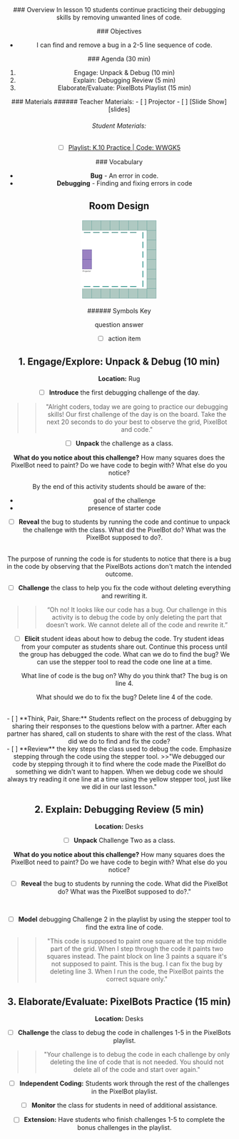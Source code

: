 <header class='header' title='Where is the Bug?' subtitle='Lesson K.10'/>

<notable>
<iconp src='/icons/activity.png'>### Overview</iconp>
In lesson 10 students continue practicing their debugging skills by removing unwanted lines of code.

<iconp src='/icons/objectives.png'>### Objectives</iconp>
- I can find and remove a bug in a 2-5 line sequence of code.

<iconp src='/icons/agenda.png'>### Agenda (30 min)</iconp>

1. Engage: Unpack & Debug (10 min)
1. Explain: Debugging Review (5 min)
1. Elaborate/Evaluate: PixelBots Playlist (15 min)

<note>
<iconp src='/icons/materials.png'>### Materials</iconp>
###### Teacher Materials:
- [ ] Projector
- [ ] [Slide Show][slides]

###### Student Materials:
- [ ] [Playlist: K.10 Practice | Code: WWGK5][practice]

<iconp src='/icons/vocab.png'>### Vocabulary</iconp>
- **Bug** - An error in code.
- **Debugging** - Finding and fixing errors in code

</note>

<pagebreak/>

## Room Design

![room](/images/layout-online.png)

<note borderLeft='2px solid green' mt='2em'>
###### Symbols Key

<iconp ml='1.65em' type='question'>question</iconp>
<iconp ml='1.65em' type='answer'>answer</iconp>
- [ ] action item
</note>

<pagebreak/>

## 1. Engage/Explore: Unpack & Debug (10 min)
**Location:** Rug

- [ ] **Introduce** the first debugging challenge of the day.
>> "Alright coders, today we are going to practice our debugging skills! Our first challenge of the day is on the board. Take the next 20 seconds to do your best to observe the grid, PixelBot and code."

- [ ] **Unpack** the challenge as a class.

<iconp type='question'>**What do you notice about this challenge?**</iconp>
<iconp type='question'>How many squares does the PixelBot need to paint?</iconp>
<iconp type='question'>Do we have code to begin with?</iconp>
<iconp type='question'>What else do you notice?</iconp>
<br/>

<note type='tip'>By the end of this activity students should be aware of the:
  - goal of the challenge
  - presence of starter code</note>

- [ ] **Reveal** the bug to students by running the code and continue to unpack the challenge with the class.
  <iconp type='question'>What did the PixelBot do?</iconp>
  <iconp type='question'>What was the PixelBot supposed to do?</iconp>.
<br/>
  <note type='tip'>The purpose of running the code is for students to notice that there is a bug in the code by observing that the PixelBots actions don't match the intended outcome.</note>

- [ ] **Challenge** the class to help you fix the code without deleting everything and rewriting it.
>>“Oh no! It looks like our code has a bug. Our challenge in this activity is to debug the code by only deleting the part that doesn’t work. We cannot delete all of the code and rewrite it.”

- [ ] **Elicit** student ideas about how to debug the code. Try student ideas from your computer as students share out. Continue this process until the group has debugged the code.
  <iconp type='question'>What can we do to find the bug?</iconp>
  <iconp type='answer'>We can use the stepper tool to read the code one line at a time.</iconp>

  <iconp type='question'>What line of code is the bug on? Why do you think that?</iconp>
  <iconp type='answer'>The bug is on line 4.</iconp>

  <iconp type='question'>What should we do to fix the bug?</iconp>
  <iconp type='answer'>Delete line 4 of the code.</iconp>
<br/>
- [ ] **Think, Pair, Share:** Students reflect on the process of debugging by sharing their responses to the questions below with a partner. After each partner has shared, call on students to share with the rest of the class.
<iconp type='question'>What did we do to find and fix the code?</iconp>
<br/>
- [ ] **Review** the key steps the class used to debug the code. Emphasize stepping through the code using the stepper tool.
>>"We debugged our code by stepping through it to find where the code made the PixelBot do something we didn't want to happen. When we debug code we should always try reading it one line at a time using the yellow stepper tool, just like we did in our last lesson."


## 2. Explain: Debugging Review (5 min)
**Location:** Desks

- [ ] **Unpack** Challenge Two as a class.

<iconp type='question'>**What do you notice about this challenge?**</iconp>
<iconp type='question'>How many squares does the PixelBot need to paint?</iconp>
<iconp type='question'>Do we have code to begin with?</iconp>
<iconp type='question'>What else do you notice?</iconp>
<br/>

- [ ] **Reveal** the bug to students by running the code.
<iconp type='question'>What did the PixelBot do?</iconp>
<iconp type='question'>What was the PixelBot supposed to do?</iconp>."
<br/>

- [ ] **Model** debugging Challenge 2 in the playlist by using the stepper tool to find the extra line of code.
>>"This code is supposed to paint one square at the top middle part of the grid. When I step through the code it paints two squares instead. The paint block on line 3 paints a square it's not supposed to paint. This is the bug. I can fix the bug by deleting line 3. When I run the code, the PixelBot paints the correct square only."

## 3. Elaborate/Evaluate: PixelBots Practice (15 min)
**Location:** Desks
- [ ] **Challenge** the class to debug the code in challenges 1-5 in the PixelBots playlist.
>>"Your challenge is to debug the code in each challenge by only deleting the line of code that is not needed. You should not delete all of the code and start over again."

- [ ] **Independent Coding:** Students work through the rest of the challenges in the PixelBot playlist.

- [ ] **Monitor** the class for students in need of additional assistance.

- [ ] **Extension:** Have students who finish challenges 1-5 to complete the bonus challenges in the playlist.

</notable>

[slides]: https://drive.google.com/open?id=1lUH0WVROXvtWWGQ0eCvjgay9xKiF2VkvIXiZ8g4nY4Y
[practice]: http://www.pixelbots.io/WWGK5
